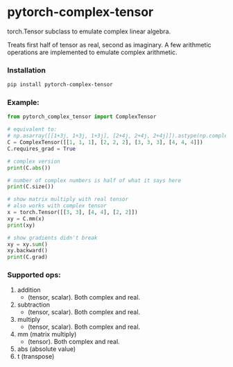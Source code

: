 # pytorch-complex-tensor
torch.Tensor subclass to emulate complex linear algebra.   

Treats first half of tensor as real, second as imaginary.  A few arithmetic operations are implemented to emulate complex arithmetic.   

### Installation
```bash
pip install pytorch-complex-tensor
```

### Example:   
```python   
from pytorch_complex_tensor import ComplexTensor

# equivalent to:
# np.asarray([[1+3j, 1+3j, 1+3j], [2+4j, 2+4j, 2+4j]]).astype(np.complex64)
C = ComplexTensor([[1, 1, 1], [2, 2, 2], [3, 3, 3], [4, 4, 4]])
C.requires_grad = True

# complex version
print(C.abs())

# number of complex numbers is half of what it says here
print(C.size())

# show matrix multiply with real tensor
# also works with complex tensor
x = torch.Tensor([[3, 3], [4, 4], [2, 2]])
xy = C.mm(x)
print(xy)

# show gradients didn't break
xy = xy.sum()
xy.backward()
print(C.grad)
```

### Supported ops:
1. addition 
    - (tensor, scalar). Both complex and real.
2. subtraction 
    - (tensor, scalar). Both complex and real.
3. multiply
    - (tensor, scalar). Both complex and real.
4. mm (matrix multiply)
    - (tensor). Both complex and real.
5. abs (absolute value)
6. t (transpose)